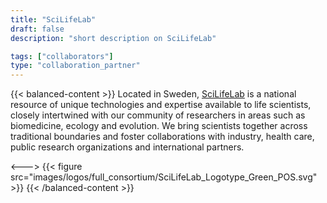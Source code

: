 ```yaml
---
title: "SciLifeLab"
draft: false
description: "short description on SciLifeLab"

tags: ["collaborators"]
type: "collaboration_partner" 
---
```


{{< balanced-content >}}
Located in Sweden, [SciLifeLab](https://www.scilifelab.se/) is a national resource of unique technologies and expertise available to life scientists, closely intertwined with our community of researchers in areas such as biomedicine, ecology and evolution. We bring scientists together across traditional boundaries and foster collaborations with industry, health care, public research organizations and international partners. 

<--->
{{< figure src="images/logos/full_consortium/SciLifeLab_Logotype_Green_POS.svg" >}}
{{< /balanced-content >}}